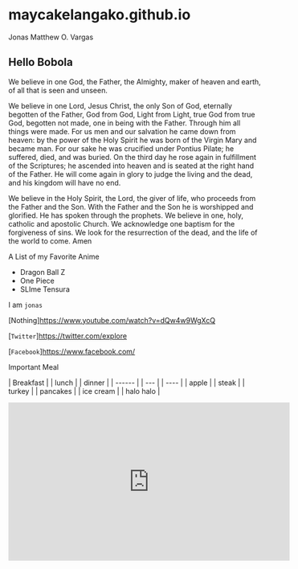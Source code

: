 # maycakelangako.github.io
Jonas Matthew O. Vargas

## Hello Bobola 

We believe in one God, the Father, the Almighty, maker of heaven and earth, of all that is seen and unseen.

We believe in one Lord, Jesus Christ, the only Son of God, eternally begotten of the Father, God from God, Light from Light, true God from true God, begotten not made, one in being with the Father. Through him all things were made. For us men and our salvation he came down from heaven: by the power of the Holy Spirit he was born of the Virgin Mary and became man. For our sake he was crucified under Pontius Pilate; he suffered, died, and was buried. On the third day he rose again in fulfillment of the Scriptures; he ascended into heaven and is seated at the right hand of the Father. He will come again in glory to judge the living and the dead, and his kingdom will have no end.

We believe in the Holy Spirit, the Lord, the giver of life, who proceeds from the Father and the Son. With the Father and the Son he is worshipped and glorified. He has spoken through the prophets. We believe in one, holy, catholic and apostolic Church. We acknowledge one baptism for the forgiveness of sins. We look for the resurrection of the dead, and the life of the world to come. Amen


A List of my Favorite Anime
- Dragon Ball Z
- One Piece
- SLIme Tensura

I am `jonas`

[Nothing]https://www.youtube.com/watch?v=dQw4w9WgXcQ

[`Twitter`]https://twitter.com/explore

[`Facebook`]https://www.facebook.com/


Important Meal

| Breakfast | | lunch | | dinner |
| ------ |   | --- | | ---- |
| apple | | steak |  | turkey |
| pancakes | | ice cream | | halo halo |


<iframe width="560" height="315" src="https://www.youtube.com/embed/dQw4w9WgXcQ" title="YouTube video player" frameborder="0" allow="accelerometer; autoplay; clipboard-write; encrypted-media; gyroscope; picture-in-picture; web-share" allowfullscreen></iframe>
